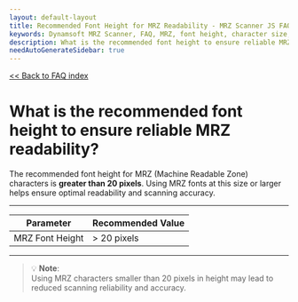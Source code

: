 ```yaml
---
layout: default-layout
title: Recommended Font Height for MRZ Readability - MRZ Scanner JS FAQs
keywords: Dynamsoft MRZ Scanner, FAQ, MRZ, font height, character size, readability, accuracy
description: What is the recommended font height to ensure reliable MRZ readability? - MRZ Scanner JS FAQs.
needAutoGenerateSidebar: true
---
```


[<< Back to FAQ index](index.md)

# What is the recommended font height to ensure reliable MRZ readability?

The recommended font height for MRZ (Machine Readable Zone) characters is **greater than 20 pixels**. Using MRZ fonts at this size or larger helps ensure optimal readability and scanning accuracy.

---

| **Parameter**      | **Recommended Value** |
|--------------------|----------------------|
| MRZ Font Height    | > 20 pixels          |

---

> 💡 **Note**:  
> Using MRZ characters smaller than 20 pixels in height may lead to reduced scanning reliability and accuracy.
